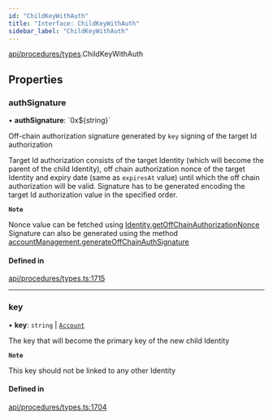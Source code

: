 ```yaml
---
id: "ChildKeyWithAuth"
title: "Interface: ChildKeyWithAuth"
sidebar_label: "ChildKeyWithAuth"
---
```


[api/procedures/types](../../../../../modules/API/Procedures/Types/Types.md).ChildKeyWithAuth

## Properties

### authSignature

• **authSignature**: \`0x$\{string}\`

Off-chain authorization signature generated by `key` signing of the target Id authorization

Target Id authorization consists of the target Identity (which will become the parent of the child Identity),
off chain authorization nonce of the target Identity and expiry date (same as `expiresAt` value) until which the off chain authorization will be valid.
Signature has to be generated encoding the target Id authorization value in the specified order.

**`Note`**

Nonce value can be fetched using [Identity.getOffChainAuthorizationNonce](../../../../../classes/API/Entities/Identity/Identity.md#getoffchainauthorizationnonce)
Signature can also be generated using the method [accountManagement.generateOffChainAuthSignature](../../../../../classes/API/Client/AccountManagement/AccountManagement.md#generateoffchainauthsignature)

#### Defined in

[api/procedures/types.ts:1715](https://github.com/PolymeshAssociation/polymesh-sdk/blob/3cc570ade/src/api/procedures/types.ts#L1715)

___

### key

• **key**: `string` \| [`Account`](../../../../../classes/API/Entities/Account/Account.md)

The key that will become the primary key of the new child Identity

**`Note`**

This key should not be linked to any other Identity

#### Defined in

[api/procedures/types.ts:1704](https://github.com/PolymeshAssociation/polymesh-sdk/blob/3cc570ade/src/api/procedures/types.ts#L1704)
